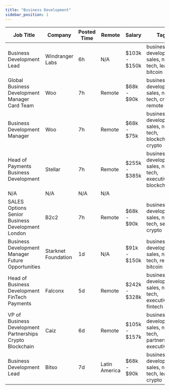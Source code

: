 ```yaml
---
title: "Business Development"
sidebar_position: 1
---
```


| Job Title | Company | Posted Time | Remote | Salary | Tags | Apply Link |
|-----------|---------|-------------|--------|--------|------|------------|
| Business Development Lead | Windranger Labs | 6h | N/A | $103k - $150k | business development, sales, non tech, lead, bitcoin | [Apply](https://web3.career/business-development-lead-windrangerlabs/105238) |
| Global Business Development Manager Card Team | Woo | 7h | Remote | $68k - $90k | business development, sales, non tech, crypto, remote | [Apply](https://web3.career/global-business-development-manager-card-team-woo/95645) |
| Business Development Manager | Woo | 7h | Remote | $68k - $75k | business development, sales, non tech, blockchain, crypto | [Apply](https://web3.career/business-development-manager-woo/95644) |
| Head of Payments Business Development | Stellar | 7h | Remote | $255k - $385k | business development, sales, non tech, executive, blockchain | [Apply](https://web3.career/head-of-payments-business-development-stellar/97571) |
| N/A | N/A | N/A | N/A |  |  | [Apply](https://web3.career/metana) |
| SALES Options Senior Business Development London | B2c2 | 7h | Remote | $68k - $90k | business development, sales, non tech, senior, crypto | [Apply](https://web3.career/sales-options-senior-business-development-london-b2c2/104883) |
| Business Development Manager Future Opportunities | Starknet Foundation | 1d | N/A | $91k - $150k | business development, sales, non tech, remote, bitcoin | [Apply](https://web3.career/business-development-manager-future-opportunities-starknet/105163) |
| Head of Business Development FinTech Payments | Falconx | 5d | Remote | $242k - $328k | business development, sales, non tech, executive, fintech | [Apply](https://web3.career/head-of-business-development-fintech-payments-falconx/105031) |
| VP of Business Development Partnerships Crypto Blockchain | Caiz | 6d | Remote | $105k - $157k | business development, sales, non tech, partnership, executive | [Apply](https://web3.career/vp-of-business-development-partnerships-crypto-blockchain-caiz/104980) |
| Business Development Lead | Bitso | 7d | Latin America | $68k - $90k | business development, sales, non tech, lead, crypto | [Apply](https://web3.career/business-development-lead-bitso/104954) |
